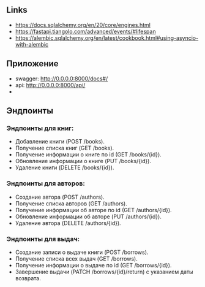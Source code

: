 ## Links
- https://docs.sqlalchemy.org/en/20/core/engines.html
- https://fastapi.tiangolo.com/advanced/events/#lifespan
- https://alembic.sqlalchemy.org/en/latest/cookbook.html#using-asyncio-with-alembic

## Приложение
- swagger: http://0.0.0.0:8000/docs#/
- api: http://0.0.0.0:8000/api/
- 

## Эндпоинты
### Эндпоинты для книг:
- Добавление книги (POST /books).
- Получение списка книг (GET /books).
- Получение информации о книге по id (GET /books/{id}).
- Обновление информации о книге (PUT /books/{id}).
- Удаление книги (DELETE /books/{id}).

### Эндпоинты для авторов:
- Создание автора (POST /authors).
- Получение списка авторов (GET /authors).
- Получение информации об авторе по id (GET /authors/{id}).
- Обновление информации об авторе (PUT /authors/{id}).
- Удаление автора (DELETE /authors/{id}).

### Эндпоинты для выдач:
- Создание записи о выдаче книги (POST /borrows).
- Получение списка всех выдач (GET /borrows).
- Получение информации о выдаче по id (GET /borrows/{id}).
- Завершение выдачи (PATCH /borrows/{id}/return) с указанием даты возврата.
